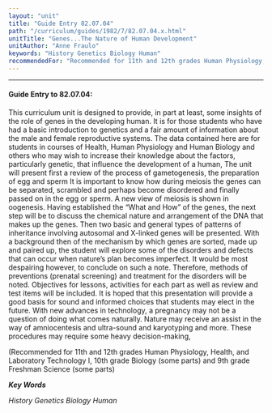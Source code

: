 ```yaml
---
layout: "unit"
title: "Guide Entry 82.07.04"
path: "/curriculum/guides/1982/7/82.07.04.x.html"
unitTitle: "Genes...The Nature of Human Development"
unitAuthor: "Anne Fraulo"
keywords: "History Genetics Biology Human"
recommendedFor: "Recommended for 11th and 12th grades Human Physiology, Health, and Laboratory Technology I, 10th grade Biology (some parts) and 9th grade Freshman Science (some parts"
---
```

<body>
<hr/>
 <h4>
  Guide Entry to 82.07.04:
 </h4>
 This curriculum unit is designed to provide, in part at least, some insights of the role of genes in the developing human.  It is for those students who have had a basic introduction to genetics and a fair amount of information about the male and female reproductive systems.  The data contained here are for students in courses of Health, Human Physiology and Human Biology and others who may wish to increase their knowledge about the factors, particularly genetic, that influence the development of a human, The unit will present first a review of the process of gametogenesis, the preparation of egg and sperm It is important to know how during meiosis the genes can be separated, scrambled and perhaps become disordered and finally passed on in the egg or sperm.  A new view of meiosis is shown in oogenesis. Having established the “What and How” of the genes, the next step will be to discuss the chemical nature and arrangement of the DNA that makes up the genes.  Then two basic and general types of patterns of inheritance involving autosomal and X-linked genes will be presented. With a background then of the mechanism by which genes are sorted, made up and paired up, the student will explore some of the disorders and defects that can occur when nature’s plan becomes imperfect.  It would be most despairing however, to conclude on such a note. Therefore, methods of preventions (prenatal screening) and treatment for the disorders will be noted.  Objectives for lessons, activities for each part as well as review and test items will be included.  It is hoped that this presentation will provide a good basis for sound and informed choices that students may elect in the future.  With new advances in technology, a pregnancy may not be a question of doing what comes naturally.  Nature may receive an assist in the way of amniocentesis and ultra-sound and karyotyping and more.  These procedures may require some heavy decision-making,
 <p>
  (Recommended for 11th and 12th grades Human Physiology, Health, and Laboratory Technology I, 10th grade Biology (some parts) and 9th grade Freshman Science (some parts)
 </p>
<p>
  <b>
   <i>
    Key Words
   </i>
  </b>
  <br/>
 </p>
 <p>
  <i>
   History Genetics Biology Human
  </i>
 </p>

</body>